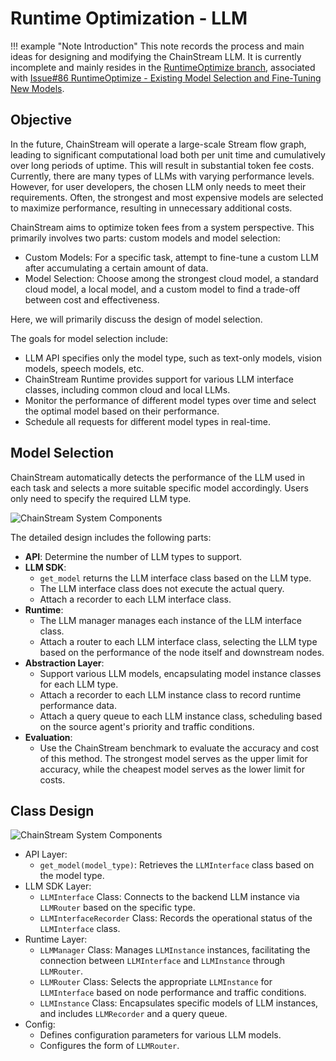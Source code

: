 # Runtime Optimization - LLM

!!! example "Note Introduction"
    This note records the process and main ideas for designing and modifying the ChainStream LLM. It is currently incomplete and mainly resides in the [RuntimeOptimize branch](https://github.com/MobileLLM/ChainStream/tree/RuntimeOptimize), associated with [Issue#86 RuntimeOptimize - Existing Model Selection and Fine-Tuning New Models](https://github.com/MobileLLM/ChainStream/issues/86).

## Objective

In the future, ChainStream will operate a large-scale Stream flow graph, leading to significant computational load both per unit time and cumulatively over long periods of uptime. This will result in substantial token fee costs. Currently, there are many types of LLMs with varying performance levels. However, for user developers, the chosen LLM only needs to meet their requirements. Often, the strongest and most expensive models are selected to maximize performance, resulting in unnecessary additional costs.

ChainStream aims to optimize token fees from a system perspective. This primarily involves two parts: custom models and model selection:

- Custom Models: For a specific task, attempt to fine-tune a custom LLM after accumulating a certain amount of data.
- Model Selection: Choose among the strongest cloud model, a standard cloud model, a local model, and a custom model to find a trade-off between cost and effectiveness.

Here, we will primarily discuss the design of model selection.

The goals for model selection include:

- LLM API specifies only the model type, such as text-only models, vision models, speech models, etc.
- ChainStream Runtime provides support for various LLM interface classes, including common cloud and local LLMs.
- Monitor the performance of different model types over time and select the optimal model based on their performance.
- Schedule all requests for different model types in real-time.

## Model Selection

ChainStream automatically detects the performance of the LLM used in each task and selects a more suitable specific model accordingly. Users only need to specify the required LLM type.

<img src="../../img/LLMRuntimeOptimize.png" alt="ChainStream System Components">

The detailed design includes the following parts:

- **API**: Determine the number of LLM types to support.
- **LLM SDK**:
  - `get_model` returns the LLM interface class based on the LLM type.
  - The LLM interface class does not execute the actual query.
  - Attach a recorder to each LLM interface class.
- **Runtime**:
  - The LLM manager manages each instance of the LLM interface class.
  - Attach a router to each LLM interface class, selecting the LLM type based on the performance of the node itself and downstream nodes.
- **Abstraction Layer**:
  - Support various LLM models, encapsulating model instance classes for each LLM type.
  - Attach a recorder to each LLM instance class to record runtime performance data.
  - Attach a query queue to each LLM instance class, scheduling based on the source agent's priority and traffic conditions.
- **Evaluation**:
  - Use the ChainStream benchmark to evaluate the accuracy and cost of this method. The strongest model serves as the upper limit for accuracy, while the cheapest model serves as the lower limit for costs.

## Class Design

<img src="../../img/LLMRuntimeArch.jpg" alt="ChainStream System Components">

- API Layer:
    - `get_model(model_type)`: Retrieves the `LLMInterface` class based on the model type.
- LLM SDK Layer:
    - `LLMInterface` Class: Connects to the backend LLM instance via `LLMRouter` based on the specific type.
    - `LLMInterfaceRecorder` Class: Records the operational status of the `LLMInterface` class.
- Runtime Layer:
    - `LLMManager` Class: Manages `LLMInstance` instances, facilitating the connection between `LLMInterface` and `LLMInstance` through `LLMRouter`.
    - `LLMRouter` Class: Selects the appropriate `LLMInstance` for `LLMInterface` based on node performance and traffic conditions.
    - `LLMInstance` Class: Encapsulates specific models of LLM instances, and includes `LLMRecorder` and a query queue.
- Config:
    - Defines configuration parameters for various LLM models.
    - Configures the form of `LLMRouter`.
